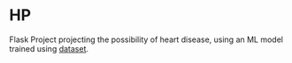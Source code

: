 # HP
Flask Project projecting the possibility of heart disease, using an ML model trained using [dataset](https://www.kaggle.com/datasets/johnsmith88/heart-disease-dataset).

